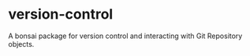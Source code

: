 # version-control

A bonsai package for version control and interacting with Git Repository objects.